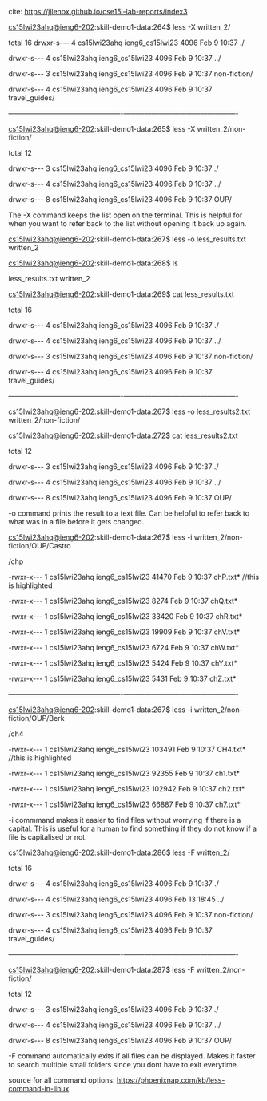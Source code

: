 cite: https://jjlenox.github.io/cse15l-lab-reports/index3

[cs15lwi23ahq@ieng6-202]:skill-demo1-data:264$ less -X written_2/

total 16
drwxr-s--- 4 cs15lwi23ahq ieng6_cs15lwi23 4096 Feb  9 10:37 ./

drwxr-s--- 4 cs15lwi23ahq ieng6_cs15lwi23 4096 Feb  9 10:37 ../

drwxr-s--- 3 cs15lwi23ahq ieng6_cs15lwi23 4096 Feb  9 10:37 non-fiction/

drwxr-s--- 4 cs15lwi23ahq ieng6_cs15lwi23 4096 Feb  9 10:37 travel_guides/

————————————————-————————————————-

[cs15lwi23ahq@ieng6-202]:skill-demo1-data:265$ less -X written_2/non-fiction/

total 12

drwxr-s--- 3 cs15lwi23ahq ieng6_cs15lwi23 4096 Feb  9 10:37 ./

drwxr-s--- 4 cs15lwi23ahq ieng6_cs15lwi23 4096 Feb  9 10:37 ../

drwxr-s--- 8 cs15lwi23ahq ieng6_cs15lwi23 4096 Feb  9 10:37 OUP/



The -X command keeps the list open on the terminal. This is helpful for when you want to refer back to the list without opening it back up again. 



[cs15lwi23ahq@ieng6-202]:skill-demo1-data:267$ less -o less_results.txt written_2

[cs15lwi23ahq@ieng6-202]:skill-demo1-data:268$ ls

less_results.txt  written_2

[cs15lwi23ahq@ieng6-202]:skill-demo1-data:269$ cat less_results.txt 

total 16

drwxr-s--- 4 cs15lwi23ahq ieng6_cs15lwi23 4096 Feb  9 10:37 ./

drwxr-s--- 4 cs15lwi23ahq ieng6_cs15lwi23 4096 Feb  9 10:37 ../

drwxr-s--- 3 cs15lwi23ahq ieng6_cs15lwi23 4096 Feb  9 10:37 non-fiction/

drwxr-s--- 4 cs15lwi23ahq ieng6_cs15lwi23 4096 Feb  9 10:37 travel_guides/

————————————————-————————————————-

[cs15lwi23ahq@ieng6-202]:skill-demo1-data:267$ less -o less_results2.txt written_2/non-fiction/

[cs15lwi23ahq@ieng6-202]:skill-demo1-data:272$ cat less_results2.txt 

total 12

drwxr-s--- 3 cs15lwi23ahq ieng6_cs15lwi23 4096 Feb  9 10:37 ./

drwxr-s--- 4 cs15lwi23ahq ieng6_cs15lwi23 4096 Feb  9 10:37 ../

drwxr-s--- 8 cs15lwi23ahq ieng6_cs15lwi23 4096 Feb  9 10:37 OUP/

[cs15lwi23ahq@ieng6-202]:skill-demo1-data:273$ 



-o command prints the result to a text file. Can be helpful to refer back to what was in a file before it gets changed.



[cs15lwi23ahq@ieng6-202]:skill-demo1-data:267$ less -i written_2/non-fiction/OUP/Castro



/chp



-rwxr-x--- 1 cs15lwi23ahq ieng6_cs15lwi23 41470 Feb  9 10:37 chP.txt* //this is highlighted

-rwxr-x--- 1 cs15lwi23ahq ieng6_cs15lwi23  8274 Feb  9 10:37 chQ.txt*

-rwxr-x--- 1 cs15lwi23ahq ieng6_cs15lwi23 33420 Feb  9 10:37 chR.txt*

-rwxr-x--- 1 cs15lwi23ahq ieng6_cs15lwi23 19909 Feb  9 10:37 chV.txt*

-rwxr-x--- 1 cs15lwi23ahq ieng6_cs15lwi23  6724 Feb  9 10:37 chW.txt*

-rwxr-x--- 1 cs15lwi23ahq ieng6_cs15lwi23  5424 Feb  9 10:37 chY.txt*

-rwxr-x--- 1 cs15lwi23ahq ieng6_cs15lwi23  5431 Feb  9 10:37 chZ.txt*



————————————————-————————————————-



[cs15lwi23ahq@ieng6-202]:skill-demo1-data:267$ less -i written_2/non-fiction/OUP/Berk



/ch4



-rwxr-x--- 1 cs15lwi23ahq ieng6_cs15lwi23 103491 Feb  9 10:37 CH4.txt* //this is highlighted

-rwxr-x--- 1 cs15lwi23ahq ieng6_cs15lwi23  92355 Feb  9 10:37 ch1.txt*

-rwxr-x--- 1 cs15lwi23ahq ieng6_cs15lwi23 102942 Feb  9 10:37 ch2.txt*

-rwxr-x--- 1 cs15lwi23ahq ieng6_cs15lwi23  66887 Feb  9 10:37 ch7.txt*



-i commmand makes it easier to find files without worrying if there is a capital. This is useful for a human to find something if they do not know if a 
file is capitalised or not. 



[cs15lwi23ahq@ieng6-202]:skill-demo1-data:286$ less -F written_2/

total 16

drwxr-s--- 4 cs15lwi23ahq ieng6_cs15lwi23 4096 Feb  9 10:37 ./

drwxr-s--- 4 cs15lwi23ahq ieng6_cs15lwi23 4096 Feb 13 18:45 ../

drwxr-s--- 3 cs15lwi23ahq ieng6_cs15lwi23 4096 Feb  9 10:37 non-fiction/

drwxr-s--- 4 cs15lwi23ahq ieng6_cs15lwi23 4096 Feb  9 10:37 travel_guides/



————————————————-————————————————-



[cs15lwi23ahq@ieng6-202]:skill-demo1-data:287$ less -F written_2/non-fiction/

total 12

drwxr-s--- 3 cs15lwi23ahq ieng6_cs15lwi23 4096 Feb  9 10:37 ./

drwxr-s--- 4 cs15lwi23ahq ieng6_cs15lwi23 4096 Feb  9 10:37 ../

drwxr-s--- 8 cs15lwi23ahq ieng6_cs15lwi23 4096 Feb  9 10:37 OUP/

[cs15lwi23ahq@ieng6-202]:skill-demo1-data:288$ 



-F command automatically exits if all files can be displayed. Makes it faster to search multiple small folders since you dont have to exit everytime.

source for all command options: https://phoenixnap.com/kb/less-command-in-linux






